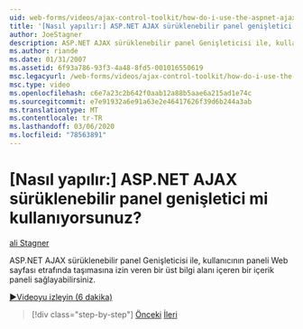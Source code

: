 ```yaml
---
uid: web-forms/videos/ajax-control-toolkit/how-do-i-use-the-aspnet-ajax-draggable-panel-extender
title: '[Nasıl yapılır:] ASP.NET AJAX sürüklenebilir panel genişletici mi kullanıyorsunuz? | Microsoft Docs'
author: JoeStagner
description: ASP.NET AJAX sürüklenebilir panel Genişleticisi ile, kullanıcının paneli Web sayfası etrafında taşımasına izin veren bir üst bilgi alanı içeren bir içerik paneli sağlayabilirsiniz.
ms.author: riande
ms.date: 01/31/2007
ms.assetid: 6f93a786-93f3-4a48-8fd5-001016550619
msc.legacyurl: /web-forms/videos/ajax-control-toolkit/how-do-i-use-the-aspnet-ajax-draggable-panel-extender
msc.type: video
ms.openlocfilehash: c6e7a23c2b642f0aab12a88b5aae6a215ad1e74c
ms.sourcegitcommit: e7e91932a6e91a63e2e46417626f39d6b244a3ab
ms.translationtype: MT
ms.contentlocale: tr-TR
ms.lasthandoff: 03/06/2020
ms.locfileid: "78563891"
---
```

# <a name="how-do-i-use-the-aspnet-ajax-draggable-panel-extender"></a>[Nasıl yapılır:] ASP.NET AJAX sürüklenebilir panel genişletici mi kullanıyorsunuz?

[ali Stagner](https://github.com/JoeStagner)

ASP.NET AJAX sürüklenebilir panel Genişleticisi ile, kullanıcının paneli Web sayfası etrafında taşımasına izin veren bir üst bilgi alanı içeren bir içerik paneli sağlayabilirsiniz.

[&#9654;Videoyu izleyin (6 dakika)](https://channel9.msdn.com/Blogs/ASP-NET-Site-Videos/how-do-i-use-the-aspnet-ajax-draggable-panel-extender)

> [!div class="step-by-step"]
> [Önceki](how-do-i-use-the-aspnet-ajax-collapsable-panel-extender.md)
> [İleri](how-do-i-use-the-aspnet-ajax-dynamicpopulate-extender.md)

